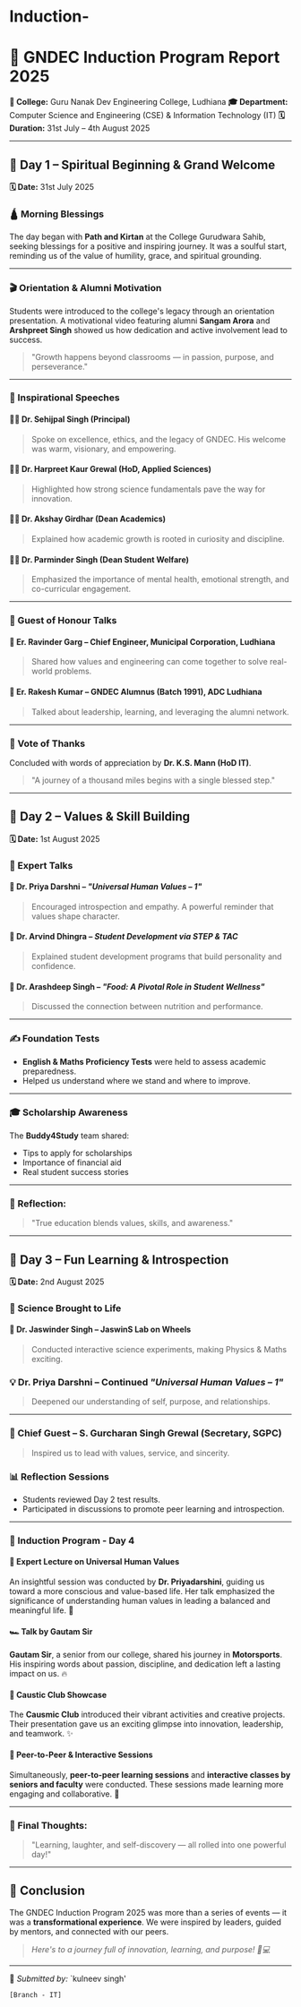 # Induction-
# 🌟 GNDEC Induction Program Report 2025

**📍 College:** Guru Nanak Dev Engineering College, Ludhiana
**🎓 Department:** Computer Science and Engineering (CSE) & Information Technology (IT)
**🗓️ Duration:** 31st July – 4th August 2025

---

## 📅 Day 1 – Spiritual Beginning & Grand Welcome

**🗓️ Date:** 31st July 2025

### 🛕 Morning Blessings

The day began with **Path and Kirtan** at the College Gurudwara Sahib, seeking blessings for a positive and inspiring journey. It was a soulful start, reminding us of the value of humility, grace, and spiritual grounding.

---

### 🎬 Orientation & Alumni Motivation

Students were introduced to the college's legacy through an orientation presentation. A motivational video featuring alumni **Sangam Arora** and **Arshpreet Singh** showed us how dedication and active involvement lead to success.

> "Growth happens beyond classrooms — in passion, purpose, and perseverance."

---

### 🎤 Inspirational Speeches

#### 👨‍🏫 Dr. Sehijpal Singh (Principal)

> Spoke on excellence, ethics, and the legacy of GNDEC. His welcome was warm, visionary, and empowering.

#### 👩‍🔬 Dr. Harpreet Kaur Grewal (HoD, Applied Sciences)

> Highlighted how strong science fundamentals pave the way for innovation.

#### 👨‍🎓 Dr. Akshay Girdhar (Dean Academics)

> Explained how academic growth is rooted in curiosity and discipline.

#### 👨‍👦 Dr. Parminder Singh (Dean Student Welfare)

> Emphasized the importance of mental health, emotional strength, and co-curricular engagement.

---

### 🌟 Guest of Honour Talks

#### 🔷 Er. Ravinder Garg – Chief Engineer, Municipal Corporation, Ludhiana

> Shared how values and engineering can come together to solve real-world problems.

#### 🔷 Er. Rakesh Kumar – GNDEC Alumnus (Batch 1991), ADC Ludhiana

> Talked about leadership, learning, and leveraging the alumni network.

---

### 📌 Vote of Thanks

Concluded with words of appreciation by **Dr. K.S. Mann (HoD IT)**.

> "A journey of a thousand miles begins with a single blessed step."

---

## 📅 Day 2 – Values & Skill Building

**🗓️ Date:** 1st August 2025

### 🧠 Expert Talks

#### 🔷 Dr. Priya Darshni – *"Universal Human Values – 1"*

> Encouraged introspection and empathy. A powerful reminder that values shape character.

#### 🔷 Dr. Arvind Dhingra – *Student Development via STEP & TAC*

> Explained student development programs that build personality and confidence.

#### 🔷 Dr. Arashdeep Singh – *"Food: A Pivotal Role in Student Wellness"*

> Discussed the connection between nutrition and performance.

---

### ✍️ Foundation Tests

* **English & Maths Proficiency Tests** were held to assess academic preparedness.
* Helped us understand where we stand and where to improve.

---

### 🎓 Scholarship Awareness

The **Buddy4Study** team shared:

* Tips to apply for scholarships
* Importance of financial aid
* Real student success stories

---

### 💭 Reflection:

> "True education blends values, skills, and awareness."

---

## 📅 Day 3 – Fun Learning & Introspection

**🗓️ Date:** 2nd August 2025

### 🔬 Science Brought to Life

#### 🧪 Dr. Jaswinder Singh – JaswinS Lab on Wheels

> Conducted interactive science experiments, making Physics & Maths exciting.

### 💡 Dr. Priya Darshni – Continued *"Universal Human Values – 1"*

> Deepened our understanding of self, purpose, and relationships.

---

### 🎤 Chief Guest – S. Gurcharan Singh Grewal (Secretary, SGPC)

> Inspired us to lead with values, service, and sincerity.

### 📊 Reflection Sessions

* Students reviewed Day 2 test results.
* Participated in discussions to promote peer learning and introspection.

---
### 📅 Induction Program - Day 4

#### 🧠 Expert Lecture on Universal Human Values
An insightful session was conducted by **Dr. Priyadarshini**, guiding us toward a more conscious and value-based life. Her talk emphasized the significance of understanding human values in leading a balanced and meaningful life. 🌟

#### 🏎️ Talk by Gautam Sir
**Gautam Sir**, a senior from our college, shared his journey in **Motorsports**. His inspiring words about passion, discipline, and dedication left a lasting impact on us. 🔥

#### 🚀 Caustic Club Showcase
The **Causmic Club** introduced their vibrant activities and creative projects. Their presentation gave us an exciting glimpse into innovation, leadership, and teamwork. ✨

#### 🤝 Peer-to-Peer & Interactive Sessions
Simultaneously, **peer-to-peer learning sessions** and **interactive classes by seniors and faculty** were conducted. These sessions made learning more engaging and collaborative. 📘

---
### 💭 Final Thoughts:

> "Learning, laughter, and self-discovery — all rolled into one powerful day!"

---

## 🚀 Conclusion

The GNDEC Induction Program 2025 was more than a series of events — it was a **transformational experience**. We were inspired by leaders, guided by mentors, and connected with our peers.

> *Here's to a journey full of innovation, learning, and purpose! 💙💻*

---

📁 *Submitted by:*
`kulneev singh'

`[Branch - IT]`


